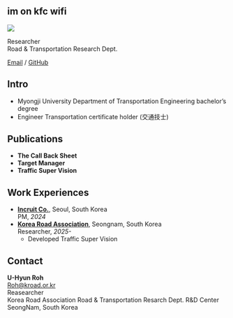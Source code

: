 ## im on kfc wifi
  </div> <img data-v-239a319a="" src="https://cdn.wikirby.com/thumb/c/ca/KatFL_Wise_Waddle_Dee_screenshot.png/250px-KatFL_Wise_Waddle_Dee_screenshot.png" class="profile"> <div data-v-239a319a="" class="content has-text-centered"><p>Researcher<br>
Road &amp; Transportation Research Dept.</p>
<p><a href="mailto:roh@kroad.or.kr">Email</a> / <a href="https://github.com/imonkfcwifi">GitHub</a></p>
</div></div></div></div> <div data-v-3530fdca="" class="body-column is-padding-vertical-4 content"><div data-v-3530fdca="" class="is-padding-horizontal-2"><div data-v-3530fdca=""><div data-v-3530fdca="" class="is-padding-bottom-4"><h2>Intro</h2>
<ul>
<li>Myongji University Department of Transportation Engineering bachelor’s degree</li>
<li>Engineer Transportation certificate holder (交通技士)</li>
</ul>
</div></div><div data-v-3530fdca=""><div data-v-3530fdca="" class="is-padding-bottom-4"><h2>Publications</h2>
<ul>
<li><strong>The Call Back Sheet</strong></li>
<li><strong>Target Manager</strong></li>
<li><strong>Traffic Super Vision</strong></li>
</ul>
</div></div><div data-v-3530fdca=""><div data-v-3530fdca="" class="is-padding-bottom-4"><h2>Work Experiences</h2>
<ul>
<li><strong><a href="https://www.incruit.com/">Incruit Co.</a></strong>, Seoul, South Korea<br>
PM, <em>2024</em></li>
<li><strong><a href="https://www.kroad.or.kr/">Korea Road Association</a></strong>, Seongnam, South Korea<br>
Researcher, <em>2025-</em>
<ul>
<li>Developed Traffic Super Vision</li>
</ul>
</li>
</ul>
</div></div><div data-v-3530fdca=""><div data-v-3530fdca="" class="is-padding-bottom-4"><h2>Contact</h2>
<p><strong>U-Hyun Roh</strong><br>
<a href="mailto:Roh@kroad.or.kr">Roh@kroad.or.kr</a><br>
Reasearcher<br>
Korea Road Association Road &amp; Transportation Resarch Dept. R&amp;D Center<br>
SeongNam, South Korea</p>
